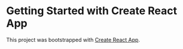 # Getting Started with Create React App

This project was bootstrapped with [Create React App](https://github.com/facebook/create-react-app).
